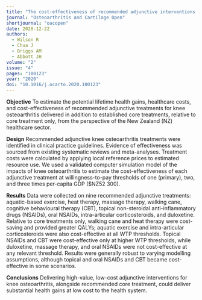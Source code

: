 ```yaml
---
title: "The cost-effectiveness of recommended adjunctive interventions for knee osteoarthritis: Results from a computer simulation model"
journal: "Osteoarthritis and Cartilage Open"
shortjournal: "oacopen"
date: 2020-12-22
authors:
  - Wilson R
  - Chua J
  - Briggs AM
  - Abbott JH
volume: "2"
issue: "4"
pages: "100123"
year: "2020"
doi: "10.1016/j.ocarto.2020.100123"
---
```


**Objective**
To estimate the potential lifetime health gains, healthcare costs, and cost-effectiveness of recommended adjunctive treatments for knee osteoarthritis delivered in addition to established core treatments, relative to core treatment only, from the perspective of the New Zealand (NZ) healthcare sector.

**Design**
Recommended adjunctive knee osteoarthritis treatments were identified in clinical practice guidelines. Evidence of effectiveness was sourced from existing systematic reviews and meta-analyses. Treatment costs were calculated by applying local reference prices to estimated resource use. We used a validated computer simulation model of the impacts of knee osteoarthritis to estimate the cost-effectiveness of each adjunctive treatment at willingness-to-pay thresholds of one (primary), two, and three times per-capita GDP ($NZ52 300).

**Results**
Data were collected on nine recommended adjunctive treatments: aquatic-based exercise, heat therapy, massage therapy, walking cane, cognitive behavioural therapy (CBT), topical non-steroidal anti-inflammatory drugs (NSAIDs), oral NSAIDs, intra-articular corticosteroids, and duloxetine. Relative to core treatments only, walking cane and heat therapy were cost-saving and provided greater QALYs; aquatic exercise and intra-articular corticosteroids were also cost-effective at all WTP thresholds. Topical NSAIDs and CBT were cost-effective only at higher WTP thresholds, while duloxetine, massage therapy, and oral NSAIDs were not cost-effective at any relevant threshold. Results were generally robust to varying modelling assumptions, although topical and oral NSAIDs and CBT became cost-effective in some scenarios.

**Conclusions**
Delivering high-value, low-cost adjunctive interventions for knee osteoarthritis, alongside recommended core treatment, could deliver substantial health gains at low cost to the health system.
